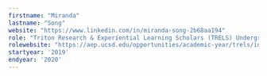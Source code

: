 ```yaml
---
firstname: "Miranda"
lastname: "Song"
website: "https://www.linkedin.com/in/miranda-song-2b68aa194"
role: "Triton Research & Experiential Learning Scholars (TRELS) Undergraduate Trainee"
rolewebsite: "https://aep.ucsd.edu/opportunities/academic-year/trels/index.html"
startyear: '2019'
endyear: '2020'
---
```

